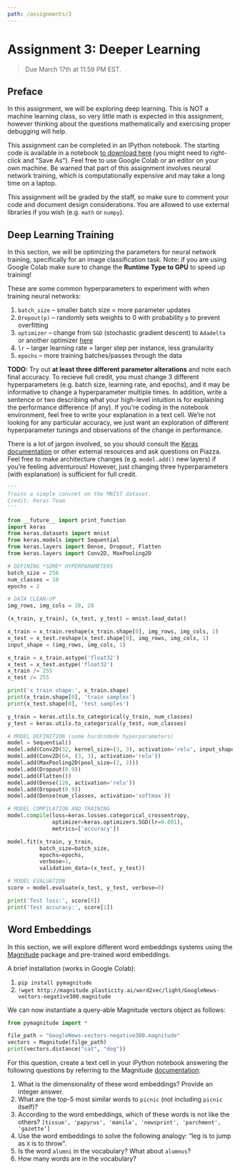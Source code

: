 ```yaml
---
path: /assignments/3
---
```


# Assignment 3: Deeper Learning

> Due March 17th at 11:59 PM EST.

## Preface

In this assignment, we will be exploring deep learning. This is NOT a machine learning class, so very little math is expected in this assignment, however thinking about the questions mathematically and exercising proper debugging will help.

This assignment can be completed in an IPython notebook. The starting code is available in a notebook <a href="https://raw.githubusercontent.com/CIS192/homework/master/assignment3.ipynb" download>to download here</a> (you might need to right-click and "Save As"). Feel free to use Google Colab or an editor on your own machine. Be warned that part of this assignment involves neural network training, which is computationally expensive and may take a long time on a laptop.

This assignment will be graded by the staff, so make sure to comment your code and document design considerations. You are allowed to use external libraries if you wish (e.g. `math` or `numpy`).

## Deep Learning Training

In this section, we will be optimizing the parameters for neural network training, specifically for an image classification task. Note: if you are using Google Colab make sure to change the **Runtime Type to GPU** to speed up training!

These are some common hyperparameters to experiment with when training neural networks:

1. `batch_size` – smaller batch size = more parameter updates
2. `Dropout(p)` – randomly sets weights to 0 with probability `p` to prevent overfitting
3. `optimizer` – change from `SGD` (stochastic gradient descent) to `Adadelta` or another optimizer [here](https://keras.io/optimizers/)
4. `lr` – larger learning rate = larger step per instance, less granularity
5. `epochs` – more training batches/passes through the data

**TODO:** Try out **at least three different parameter alterations** and note each final accuracy. To recieve full credit, you must change 3 different hyperparameters (e.g. batch size, learning rate, and epochs), and it may be informative to change a hyperparameter multiple times. In addition, write a sentence or two describing what your high-level intuition is for explaining the performance difference (if any). If you're coding in the notebook environment, feel free to write your explanation in a text cell. We’re not looking for any particular accuracy, we just want an exploration of different hyperparameter tunings and observations of the change in performance.

There is a lot of jargon involved, so you should consult the [Keras documentation](https://keras.io/api/) or other external resources and ask questions on Piazza. Feel free to make architecture changes (e.g. `model.add()` new layers) if you’re feeling adventurous! However, just changing three hyperparameters (with explanation) is sufficient for full credit.

```python
'''
Trains a simple convnet on the MNIST dataset.
Credit: Keras Team
'''

from __future__ import print_function
import keras
from keras.datasets import mnist
from keras.models import Sequential
from keras.layers import Dense, Dropout, Flatten
from keras.layers import Conv2D, MaxPooling2D

# DEFINING *SOME* HYPERPARAMETERS
batch_size = 256
num_classes = 10
epochs = 2

# DATA CLEAN-UP
img_rows, img_cols = 28, 28

(x_train, y_train), (x_test, y_test) = mnist.load_data()

x_train = x_train.reshape(x_train.shape[0], img_rows, img_cols, 1)
x_test = x_test.reshape(x_test.shape[0], img_rows, img_cols, 1)
input_shape = (img_rows, img_cols, 1)

x_train = x_train.astype('float32')
x_test = x_test.astype('float32')
x_train /= 255
x_test /= 255

print('x_train shape:', x_train.shape)
print(x_train.shape[0], 'train samples')
print(x_test.shape[0], 'test samples')

y_train = keras.utils.to_categorical(y_train, num_classes)
y_test = keras.utils.to_categorical(y_test, num_classes)

# MODEL DEFINITION (some hardcodede hyperparameters)
model = Sequential()
model.add(Conv2D(32, kernel_size=(3, 3), activation='relu', input_shape=input_shape))
model.add(Conv2D(64, (3, 3), activation='relu'))
model.add(MaxPooling2D(pool_size=(2, 2)))
model.add(Dropout(0.9))
model.add(Flatten())
model.add(Dense(128, activation='relu'))
model.add(Dropout(0.9))
model.add(Dense(num_classes, activation='softmax'))

# MODEL COMPILATION AND TRAINING
model.compile(loss=keras.losses.categorical_crossentropy,
              optimizer=keras.optimizers.SGD(lr=0.001),
              metrics=['accuracy'])

model.fit(x_train, y_train,
          batch_size=batch_size,
          epochs=epochs,
          verbose=1,
          validation_data=(x_test, y_test))

# MODEL EVALUATION
score = model.evaluate(x_test, y_test, verbose=0)

print('Test loss:', score[0])
print('Test accuracy:', score[1])
```

## Word Embeddings

In this section, we will explore different word embeddings systems using the [Magnitude](https://github.com/plasticityai/magnitude) package and pre-trained word embeddings.

A brief installation (works in Google Colab):

1. `pip install pymagnitude`
2. `!wget http://magnitude.plasticity.ai/word2vec/light/GoogleNews-vectors-negative300.magnitude`

We can now instantiate a query-able Magnitude vectors object as follows:

```python
from pymagnitude import *

file_path = "GoogleNews-vectors-negative300.magnitude"
vectors = Magnitude(filge_path)
print(vectors.distance("cat", "dog"))
```

For this question, create a text cell in your iPython notebook answering the following questions by referring to the Magnitude [documentation](https://github.com/plasticityai/magnitude#using-the-library):

1. What is the dimensionality of these word embeddings? Provide an integer answer.
2. What are the top-5 most similar words to `picnic` (not including `picnic` itself)?
3. According to the word embeddings, which of these words is not like the others? `[tissue', 'papyrus', 'manila', 'newsprint', 'parchment', 'gazette’]`
4. Use the word embeddings to solve the following analogy: “leg is to jump as `X` is to throw”.
5. Is the word `alumni` in the vocabulary? What about `alumnus`?
6. How many words are in the vocabulary?
